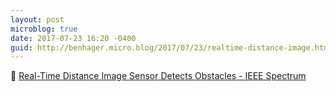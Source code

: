 ```yaml
---
layout: post
microblog: true
date: 2017-07-23 16:20 -0400
guid: http://benhager.micro.blog/2017/07/23/realtime-distance-image.html
---
```

🚗 [Real-Time Distance Image Sensor Detects Obstacles - IEEE Spectrum](http://spectrum.ieee.org/transportation/sensors/realtime-distance-image-sensor-detects-obstacles)
